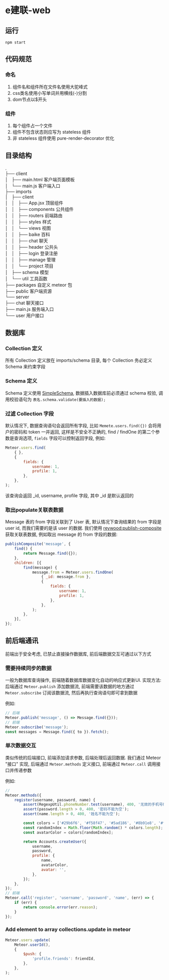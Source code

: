 # e建联-web

## 运行

```
npm start
```

## 代码规范

### 命名

1. 组件名和组件所在文件名使用大驼峰式
2. css类名使用小写单词并用横线(-)分割
3. dom节点以$开头

### 组件

1. 每个组件占一个文件
2. 组件不包含状态则应写为 stateless 组件
3. 非 stateless 组件使用 pure-render-decorator 优化

## 目录结构

.  
├── client  
│   ├── main.html                       客户端页面模板  
│   └── main.js                         客户端入口  
├── imports  
│   ├── client  
│   │   ├── App.jsx                     顶层组件  
│   │   ├── components                  公共组件  
│   │   ├── routers                     前端路由  
│   │   ├── styles                      样式  
│   │   └── views                       视图  
│   │       ├── baike                   百科  
│   │       ├── chat                    聊天  
│   │       ├── header                  公共头  
│   │       ├── login                   登录注册  
│   │       ├── manage                  管理  
│   │       └── project                 项目  
│   ├── schema                          模型  
│   └── util                            工具函数  
├── packages                            自定义 meteor 包  
├── public                              客户端资源  
└── server  
    ├── chat                            聊天接口  
    ├── main.js                         服务端入口  
    └── user                            用户接口  

## 数据库

### Collection 定义

所有 Collection 定义放在 imports/schema 目录, 每个 Collection 务必定义 Schema 来约束字段

### Schema 定义

Schema 定义使用 [SimpleSchema](https://github.com/aldeed/meteor-simple-schema), 数据插入数据库前必须通过 schema 校验, 调用校验语句为 `表名.schema.validate(要插入的数据);`

### 过滤 Collection 字段

默认情况下, 数据查询语句会返回所有字段, 比如 `Memete.users.find({})` 会将用户的密码和 token 一并返回, 这样是不安全不正确的, find / findOne 的第二个参数是查询选项, `fields` 字段可以控制返回字段, 例如:

```js
Meteor.users.find(
    { },
    {
        fields: {
            username: 1,
            profile: 1,
        },
    },
);
```

该查询会返回 _id, username, profile 字段, 其中 _id 是默认返回的

### 取出populate关联表数据

Message 表的 from 字段关联到了 User 表, 默认情况下查询结果的 from 字段是 user id, 而我们需要的是该 user 的数据. 我们使用 [reywood:publish-composite](https://atmospherejs.com/reywood/publish-composite) 获取关联表数据, 例如取出 message 的 from 字段的数据:

```js
publishComposite('message', {
    find() {
        return Message.find({});
    },
    children: [{
        find(message) {
            message.from = Meteor.users.findOne(
                { _id: message.from },
                {
                    fields: {
                        username: 1,
                        profile: 1,
                    },
                },
            );
        },
    }],
});
```

## 前后端通讯

前端出于安全考虑, 已禁止直接操作数据库, 前后端数据交互可通过以下方式

### 需要持续同步的数据

一般为数据库查询操作, 前端随着数据库数据变化自动的响应式更新UI. 实现方法: 后端通过 `Meteor.publish` 添加数据流, 前端需要该数据的地方通过 `Meteor.subscribe` 订阅该数据流, 然后再执行查询语句即可拿到数据

例如:
```js
// 后端
Meteor.publish('message', () => Message.find({}));
// 前端
Meteor.subscribe('message');
const messages = Message.find({ to }).fetch();
```

### 单次数据交互

类似传统的后端接口, 前端添加请求参数, 后端处理后返回数据. 我们通过 Meteor "接口" 实现, 后端通过 `Meteor.methods` 定义接口, 前端通过 `Meteor.call` 调用接口并传递参数

例如:
```js
// 
Meteor.methods({
    register(username, password, name) {
        assert(RegexpUtil.phoneNumber.test(username), 400, '无效的手机号码');
        assert(password.length > 0, 400, '密码不能为空');
        assert(name.length > 0, 400, '姓名不能为空');

        const colors = ['#29b6f6', '#f58f47', '#5ad186', '#8b91e8', '#f55b89', '#ffc400'];
        const randomIndex = Math.floor(Math.random() * colors.length);
        const avatarColor = colors[randomIndex];

        return Accounts.createUser({
            username,
            password,
            profile: {
                name,
                avatarColor,
                avatar: '',
            },
        });
    },
});
// 前端
Meteor.call('register', 'username', 'password', 'name', (err) => {
    if (err) {
        return console.error(err.reason);
    }
});
```
### Add element to array collections.update in meteor
```js
Meteor.users.update(
    Meteor.userId(),
    {
        $push: {
            'profile.friends': friendId,
        },
    },
);
```
